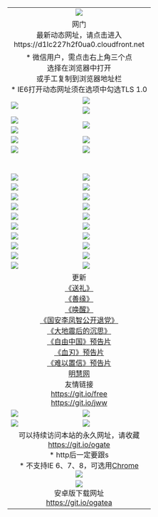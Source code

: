 ﻿<table>
  <tr></tr>
  <tr><td colspan=2 align=center><img src="https://cloud.githubusercontent.com/assets/11880933/13434984/f430fae2-e012-11e5-814f-c2df1e82b247.jpg" /></td></tr>
  <tr><td colspan=2 align=center>网门<br>最新动态网址，请点击进入
<br>https://d1lc227h2f0ua0.cloudfront.net
    </td>
  </tr>
  <tr>
    <td colspan=2 align=center>* 微信用户，需点击右上角三个点<br>选择在浏览器中打开<br>或手工复制到浏览器地址栏
    <br>* IE6打开动态网址须在选项中勾选TLS 1.0</td>
  </tr>
  <tr>
    <td rowspan=2><a href="https://d1lc227h2f0ua0.cloudfront.net/ogUP.aspx?name=11DKC.mp4&list=11DKC" target="_blank"><img src="https://d1lc227h2f0ua0.cloudfront.net/Up/11DKC1.jpg" /></a></td> 
    <td><div><a href="https://d1lc227h2f0ua0.cloudfront.net/ogUP.aspx?name=LRWS.mp4&list=LRWS" target="_blank"><img src="https://d1lc227h2f0ua0.cloudfront.net/Up/LRWS.jpg" /></a></td>
   </tr>
  <tr>
    <td><a href="https://d1lc227h2f0ua0.cloudfront.net/ogNiceVedio.aspx" target="_blank"><img src="https://d1lc227h2f0ua0.cloudfront.net/Up/11TGKDY.jpg" /></a></td>
  </tr>
  <tr>
    <td><a href="https://d1lc227h2f0ua0.cloudfront.net/ogUP.aspx?name=JQR.mp4&count=2" target="_blank"><img src="https://d1lc227h2f0ua0.cloudfront.net/Up/JQR.jpg" /></a></td>   
    <td rowspan=2><a href="https://d1lc227h2f0ua0.cloudfront.net/ogUP.aspx?name=JP.mp4&count=9" target="_blank"><img src="https://d1lc227h2f0ua0.cloudfront.net/Up/JP.jpg" /></td>
  </tr>
  <tr>
    <td><a href="https://d1lc227h2f0ua0.cloudfront.net/ogUP.aspx?name=WH.mp4" target="_blank"><img src="https://d1lc227h2f0ua0.cloudfront.net/Up/WH.jpg" /></a></td>
  </tr>
  <tr>
    <td><a href="https://d1lc227h2f0ua0.cloudfront.net/ogUP.aspx?name=SSZJ.mp4&list=SSZJ" target="_blank"><img src="https://d1lc227h2f0ua0.cloudfront.net/Up/SSZJ.jpg" /></a></td>
    <td><a href="https://d1lc227h2f0ua0.cloudfront.net/ogUP.aspx?name=1XQK.mp4&count=13" target="_blank"><img src="https://d1lc227h2f0ua0.cloudfront.net/Up/1XQK.jpg" /></a</td>
  </tr>
  <tr>
    <td><a href="https://d1lc227h2f0ua0.cloudfront.net/ogUP.aspx?name=ZY.mp4&count=2015|16" target="_blank"><img src="https://d1lc227h2f0ua0.cloudfront.net/Up/ZY.jpg" /></a</td>
    <td><a href="https://d1lc227h2f0ua0.cloudfront.net/ogUP.aspx?name=XTFY.mp4&count=B|2,A|24" target="_blank"><img src="https://d1lc227h2f0ua0.cloudfront.net/Up/XTFY.jpg" /></a></td>
  </tr>
  <tr height="40">
  </tr>
  <tr>
    <td><a href="https://d1lc227h2f0ua0.cloudfront.net/ogUP.aspx?name=4EE/QQ.mp4&list=4EEQQ" target="_blank"><img src="https://d1lc227h2f0ua0.cloudfront.net/Up/4EE/QQ0.jpg"/></a></td>
    <td><a href="https://d1lc227h2f0ua0.cloudfront.net/ogUP.aspx?name=4EE/HQ.mp4&list=4EEHQ" target="_blank"><img src="https://d1lc227h2f0ua0.cloudfront.net/Up/4EE/HQ0.jpg"/></a></td>
  </tr>
  <tr>
    <td><a href="https://d1lc227h2f0ua0.cloudfront.net/ogUP.aspx?name=4EE/ZG.mp4&list=4EEZG" target="_blank"><img src="https://d1lc227h2f0ua0.cloudfront.net/Up/4EE/ZG0.jpg"/></a></td>
    <td><a href="https://d1lc227h2f0ua0.cloudfront.net/ogUP.aspx?name=4EE/DJ.mp4&list=4EEDJ" target="_blank"><img src="https://d1lc227h2f0ua0.cloudfront.net/Up/4EE/DJ0.jpg"/></a></td>
  </tr>
  <tr>
    <td><a href="https://d1lc227h2f0ua0.cloudfront.net/ogUP.aspx?name=4EE/GX.mp4&list=4EEGX" target="_blank"><img src="https://d1lc227h2f0ua0.cloudfront.net/Up/4EE/GX0.jpg"/></a></td>
    <td><a href="https://d1lc227h2f0ua0.cloudfront.net/ogUP.aspx?name=4EE/HD.mp4&list=4EEHD" target="_blank"><img src="https://d1lc227h2f0ua0.cloudfront.net/Up/4EE/HD0.jpg"/></a></td>
  </tr>
  <tr>
    <td><a href="https://d1lc227h2f0ua0.cloudfront.net/ogUP.aspx?name=4EE/TX.mp4&list=4EETX" target="_blank"><img src="https://d1lc227h2f0ua0.cloudfront.net/Up/4EE/TX0.jpg"/></a></td>
    <td><a href="https://d1lc227h2f0ua0.cloudfront.net/ogUP.aspx?name=4EE/WZ.mp4&list=4EEWZ" target="_blank"><img src="https://d1lc227h2f0ua0.cloudfront.net/Up/4EE/WZ0.jpg"/></a></td>
  </tr>
  <tr>
    <td><a href="https://d1lc227h2f0ua0.cloudfront.net/onUP.aspx?name=https://d1pog55izwmvoe.cloudfront.net/" target="_blank"><img src="https://d1lc227h2f0ua0.cloudfront.net/Up/0DTW.jpg"/></a></td>
    <td><a href="https://d1lc227h2f0ua0.cloudfront.net/onUP.aspx?name=https://d240ns8up8earz.cloudfront.net/acenter/" target="_blank"><img src="https://d1lc227h2f0ua0.cloudfront.net/Up/0TDW.jpg" /></a></td>
  </tr>
  <tr>
    <td><a href="https://d1lc227h2f0ua0.cloudfront.net/onUP.aspx?name=https://d4508d6vomz2p.cloudfront.net/gb/nsc413.htm" target="_blank"><img src="https://d1lc227h2f0ua0.cloudfront.net/Up/0DJY.jpg" /></a></td>
    <td><a href="https://d1lc227h2f0ua0.cloudfront.net/onUP.aspx?name=https://dilo7bqpjb57y.cloudfront.net/xtr/gb/prog204.html" target="_blank"><img src="https://d1lc227h2f0ua0.cloudfront.net/Up/0XTR.jpg" /></a></td>
  </tr>
  <tr>
    <td><a href="https://d1lc227h2f0ua0.cloudfront.net/onUP.aspx?name=https://d3aj00iefsmfgc.cloudfront.net/" target="_blank"><img src="https://d1lc227h2f0ua0.cloudfront.net/Up/0MHW.jpg" /></a></td>
    <td><a href="https://d1lc227h2f0ua0.cloudfront.net/onUP.aspx?name=https://d20wz7qt14x5d2.cloudfront.net/" target="_blank"><img src="https://d1lc227h2f0ua0.cloudfront.net/Up/0ZJW.jpg" /></a></td>
  </tr>
  <tr>
    <td><a href="https://d1lc227h2f0ua0.cloudfront.net/ogUP.aspx?name=0FG.zip" target="_blank"><img src="https://d1lc227h2f0ua0.cloudfront.net/Up/0FG.jpg" /></a></td>
    <td><a href="https://d1lc227h2f0ua0.cloudfront.net/ogUP.aspx?name=0FGA.apk" target="_blank"><img src="https://d1lc227h2f0ua0.cloudfront.net/Up/0FGA.jpg" /></a></td>
  </tr>
  <tr>
    <td><a href="https://d1lc227h2f0ua0.cloudfront.net/ogUP.aspx?name=0U.zip" target="_blank"><img src="https://d1lc227h2f0ua0.cloudfront.net/Up/0U.jpg" /></a></td>
    <td><a href="https://d1lc227h2f0ua0.cloudfront.net/ogUP.aspx?name=0UA.apk" target="_blank"><img src="https://d1lc227h2f0ua0.cloudfront.net/Up/0UA.jpg" /></a></td>
  </tr>
  <tr>
    <td><a href="https://d1lc227h2f0ua0.cloudfront.net/ogUP.aspx?name=0iPPOTV.zip" target="_blank"><img src="https://d1lc227h2f0ua0.cloudfront.net/Up/0iPPOTV.jpg" /></a></td>
    <td><a href="https://d1lc227h2f0ua0.cloudfront.net/ogUP.aspx?name=0iNTD.apk" target="_blank"><img src="https://d1lc227h2f0ua0.cloudfront.net/Up/0iNTD.jpg" /></a></td>
  </tr>
  <tr>
    <td colspan=2 align=center>更新<br>
      <a href="https://d1lc227h2f0ua0.cloudfront.net/ogUP.aspx?name=4ESL.mp4" target="_blank">《送礼》</a><br>
      <a href="https://d1lc227h2f0ua0.cloudfront.net/ogUP.aspx?name=4ESY.mp4" target="_blank">《善缘》</a><br>
      <a href="https://d1lc227h2f0ua0.cloudfront.net/ogUP.aspx?name=4EHX.mp4" target="_blank">《唤醒》</a><br>
      <a href="https://d1lc227h2f0ua0.cloudfront.net/ogUP.aspx?name=4LFZ.mp4" target="_blank">《国安李凤智公开退党》</a><br>
      <a href="https://d1lc227h2f0ua0.cloudfront.net/ogUP.aspx?name=4DDZHDCS.mp4" target="_blank">《大地震后的沉思》</a><br>
      <a href="https://d1lc227h2f0ua0.cloudfront.net/ogUP.aspx?name=11ZYZG0.mp4" target="_blank">《自由中国》预告片</a><br>
      <a href="https://d1lc227h2f0ua0.cloudfront.net/ogUP.aspx?name=11XR.mp4" target="_blank">《血刃》预告片</a><br>
      <a href="https://d1lc227h2f0ua0.cloudfront.net/ogUP.aspx?name=11NYZX.mp4&count=2" target="_blank">《难以置信》预告片</a><br>
      <a href="https://d1lc227h2f0ua0.cloudfront.net/onUP.aspx?name=https://www.minghui.org/" target="_blank">明慧网</a><br>
      友情链接<br>
      <a href="https://d1lc227h2f0ua0.cloudfront.net/onUP.aspx?name=https://git.io/free" target="_blank">https://git.io/free</a><br>
      <a href="https://d1lc227h2f0ua0.cloudfront.net/onUP.aspx?name=https://git.io/jww" target="_blank">https://git.io/jww</a></td>
    </td>
  </tr>
  <tr>
    <td><a href="https://d1lc227h2f0ua0.cloudfront.net/ogNice.aspx" target="_blank"><img src="https://d1lc227h2f0ua0.cloudfront.net/Up/0WCYY.jpg" /></a></td>
    <td><a href="https://d1lc227h2f0ua0.cloudfront.net/onCO.aspx?ob=600事物&op=增删改&args=WH1~%23类型6新闻%7c%23类型6评论&mode=" target="_blank"><img src="https://d1lc227h2f0ua0.cloudfront.net/Up/0WZTT.jpg" /></a></td> 
  </tr>
  <tr>
    <td><a href="https://d1lc227h2f0ua0.cloudfront.net/ogDY.aspx" target="_blank"><img src="https://d1lc227h2f0ua0.cloudfront.net/Up/0FK.jpg" /></a></td>
    <td><a href="https://d1lc227h2f0ua0.cloudfront.net/ogST.aspx" target="_blank"><img src="https://d1lc227h2f0ua0.cloudfront.net/Up/0ST.jpg" /></a></td> 
  </tr>
  <tr>
    <td colspan=2 align=center>可以持续访问本站的永久网址，请收藏<br/><a href="https://git.io/ogate" target="_blank">https://git.io/ogate</a><br/>* http后一定要跟s<br/>* 不支持IE 6、7、8，可选用<a href="https://d1lc227h2f0ua0.cloudfront.net/ogUP.aspx?name=0ChromePortable.zip">Chrome</a><br/><a href="https://d1lc227h2f0ua0.cloudfront.net/Up/0WMGDL2.png" target="_blank"><img src="https://d1lc227h2f0ua0.cloudfront.net/Up/0WMGD2.png"/></a></td>
  </tr>
  <tr>
    <td colspan=2 align=center><a href="https://d1lc227h2f0ua0.cloudfront.net/ogUP.aspx?name=0oGate.apk" target="_blank"><img src="https://cloud.githubusercontent.com/assets/11880933/13720399/75e143ee-e842-11e5-9f0a-1421f423c80f.jpg" /></a><br>安卓版下载网址<br><a href="https://git.io/ogatea">https://git.io/ogatea</a></td>
  </tr>
  <!--tr>
    <td colspan=2 align=center>可能失效的动态网址
    </td>
  </tr-->
</table>
